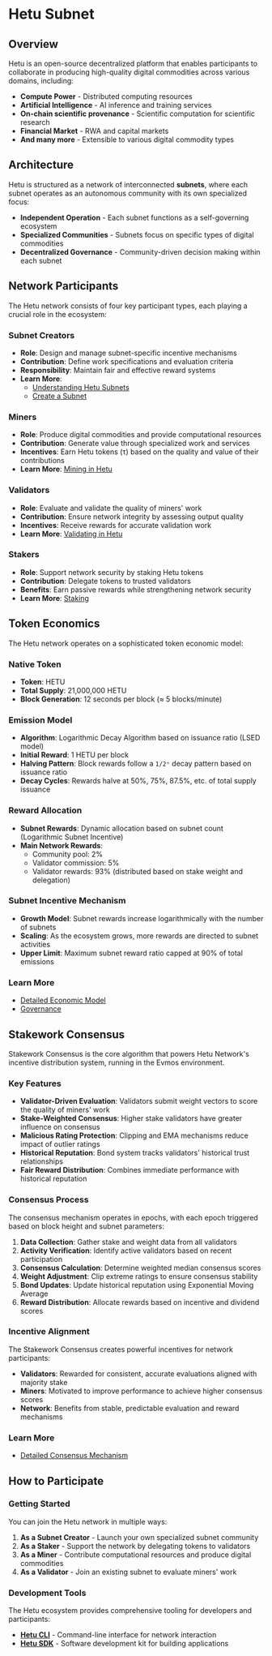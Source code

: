 # Hetu Subnet

## Overview

Hetu is an open-source decentralized platform that enables participants to collaborate in producing high-quality digital commodities across various domains, including:

- **Compute Power** - Distributed computing resources
- **Artificial Intelligence** - AI inference and training services
- **On-chain scientific provenance** - Scientific computation for scientific research
- **Financial Market** - RWA and capital markets
- **And many more** - Extensible to various digital commodity types

## Architecture

Hetu is structured as a network of interconnected **subnets**, where each subnet operates as an autonomous community with its own specialized focus:

- **Independent Operation** - Each subnet functions as a self-governing ecosystem
- **Specialized Communities** - Subnets focus on specific types of digital commodities
- **Decentralized Governance** - Community-driven decision making within each subnet

## Network Participants

The Hetu network consists of four key participant types, each playing a crucial role in the ecosystem:

### Subnet Creators
- **Role**: Design and manage subnet-specific incentive mechanisms
- **Contribution**: Define work specifications and evaluation criteria
- **Responsibility**: Maintain fair and effective reward systems
- **Learn More**:
    - [Understanding Hetu Subnets](04-01-Understand-Subnet.md)
    - [Create a Subnet](Subnet-Registration-Guide.md)

### Miners
- **Role**: Produce digital commodities and provide computational resources
- **Contribution**: Generate value through specialized work and services
- **Incentives**: Earn Hetu tokens (τ) based on the quality and value of their contributions
- **Learn More**: [Mining in Hetu](04-03-Mining.md)

### Validators
- **Role**: Evaluate and validate the quality of miners' work
- **Contribution**: Ensure network integrity by assessing output quality
- **Incentives**: Receive rewards for accurate validation work
- **Learn More**: [Validating in Hetu](04-04-Validating.md)


### Stakers
- **Role**: Support network security by staking Hetu tokens
- **Contribution**: Delegate tokens to trusted validators
- **Benefits**: Earn passive rewards while strengthening network security
- **Learn More**: [Staking](04-02-Staking-Delegation.md)

## Token Economics

The Hetu network operates on a sophisticated token economic model:

### Native Token
- **Token**: HETU
- **Total Supply**: 21,000,000 HETU
- **Block Generation**: 12 seconds per block (≈ 5 blocks/minute)

### Emission Model
- **Algorithm**: Logarithmic Decay Algorithm based on issuance ratio (LSED model)
- **Initial Reward**: 1 HETU per block
- **Halving Pattern**: Block rewards follow a `1/2ⁿ` decay pattern based on issuance ratio
- **Decay Cycles**: Rewards halve at 50%, 75%, 87.5%, etc. of total supply issuance

### Reward Allocation
- **Subnet Rewards**: Dynamic allocation based on subnet count (Logarithmic Subnet Incentive)
- **Main Network Rewards**:
  - Community pool: 2%
  - Validator commission: 5%
  - Validator rewards: 93% (distributed based on stake weight and delegation)

### Subnet Incentive Mechanism
- **Growth Model**: Subnet rewards increase logarithmically with the number of subnets
- **Scaling**: As the ecosystem grows, more rewards are directed to subnet activities
- **Upper Limit**: Maximum subnet reward ratio capped at 90% of total emissions

### Learn More
- [Detailed Economic Model](04-06-Economic-Model.md)
- [Governance](04-07-Governance.md)

## Stakework Consensus

Stakework Consensus is the core algorithm that powers Hetu Network's incentive distribution system, running in the Evmos environment.

### Key Features

- **Validator-Driven Evaluation**: Validators submit weight vectors to score the quality of miners' work
- **Stake-Weighted Consensus**: Higher stake validators have greater influence on consensus
- **Malicious Rating Protection**: Clipping and EMA mechanisms reduce impact of outlier ratings
- **Historical Reputation**: Bond system tracks validators' historical trust relationships
- **Fair Reward Distribution**: Combines immediate performance with historical reputation

### Consensus Process

The consensus mechanism operates in epochs, with each epoch triggered based on block height and subnet parameters:

1. **Data Collection**: Gather stake and weight data from all validators
2. **Activity Verification**: Identify active validators based on recent participation
3. **Consensus Calculation**: Determine weighted median consensus scores
4. **Weight Adjustment**: Clip extreme ratings to ensure consensus stability
5. **Bond Updates**: Update historical reputation using Exponential Moving Average
6. **Reward Distribution**: Allocate rewards based on incentive and dividend scores

### Incentive Alignment

The Stakework Consensus creates powerful incentives for network participants:

- **Validators**: Rewarded for consistent, accurate evaluations aligned with majority stake
- **Miners**: Motivated to improve performance to achieve higher consensus scores
- **Network**: Benefits from stable, predictable evaluation and reward mechanisms

### Learn More
- [Detailed Consensus Mechanism](04-08-Stakework-Consensus.md)

## How to Participate

### Getting Started

You can join the Hetu network in multiple ways:

1. **As a Subnet Creator** - Launch your own specialized subnet community
2. **As a Staker** - Support the network by delegating tokens to validators
3. **As a Miner** - Contribute computational resources and produce digital commodities
4. **As a Validator** - Join an existing subnet to evaluate miners' work
  


### Development Tools

The Hetu ecosystem provides comprehensive tooling for developers and participants:

- **[Hetu CLI](05-00-CLI.md)** - Command-line interface for network interaction
- **[Hetu SDK](05-01-SDK.md)** - Software development kit for building applications
